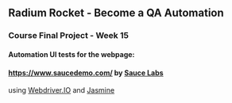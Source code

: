 ## Radium Rocket - Become a QA Automation
### Course Final Project - Week 15
#### Automation UI tests for the webpage:
#### https://www.saucedemo.com/ by [Sauce Labs](https://saucelabs.com/)
using [Webdriver.IO](https://webdriver.io/) and [Jasmine](https://jasmine.github.io/)
